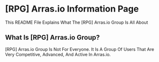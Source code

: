 #  [RPG] Arras.io Information Page
This README File Explains What The [RPG] Arras.io Group Is All About
## What Is [RPG] Arras.io Group?
[RPG] Arras.io Group Is Not For Everyone. It Is A Group Of Users That Are Very Competitive, Advanced, And Active In Arras.io.
